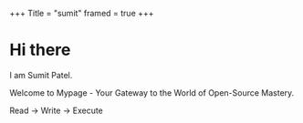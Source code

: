 +++
Title = "sumit"
framed = true
+++


# Hi there 

I am Sumit Patel.

Welcome to Mypage - Your Gateway to the World of Open-Source Mastery.

Read -> Write -> Execute
<!-- ```bash -->
<!--    ❯ echo $USER -->
<!--     sumit-patel -->
 
<!--    ❯ uname -o -->
<!--       Arch Linux -->
 
<!--    ❯ whoami -->    
<!--     DevOps | Developer | Backend | Student -->

<!--    # Reach me out using... --> 
<!--    ❯ mail -s "Hello from.." sumitpatel24389@gmail.com -->

<!-- ``` -->
